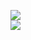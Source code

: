 [![](https://img.shields.io/badge/Made%20With-Github%20Spray-lightgrey.svg?style=for-the-badge&logo=github)](https://github.com/Annihil/github-spray#6033)  
[![](https://i.imgur.com/2DrTn0Z.gif)](https://github.com/Annihil/github-spray)